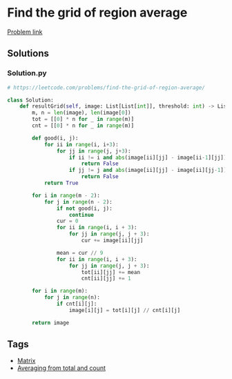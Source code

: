 # Find the grid of region average

[Problem link](https://leetcode.com/problems/find-the-grid-of-region-average/)

## Solutions


### Solution.py
```py
# https://leetcode.com/problems/find-the-grid-of-region-average/

class Solution:
    def resultGrid(self, image: List[List[int]], threshold: int) -> List[List[int]]:
        m, n = len(image), len(image[0])
        tot = [[0] * n for _ in range(m)]
        cnt = [[0] * n for _ in range(m)]

        def good(i, j):
            for ii in range(i, i+3):
                for jj in range(j, j+3):
                    if ii != i and abs(image[ii][jj] - image[ii-1][jj]) > threshold:
                        return False
                    if jj != j and abs(image[ii][jj] - image[ii][jj-1]) > threshold:
                        return False
            return True

        for i in range(m - 2):
            for j in range(n - 2):
                if not good(i, j):
                    continue
                cur = 0
                for ii in range(i, i + 3):
                    for jj in range(j, j + 3):
                        cur += image[ii][jj]

                mean = cur // 9
                for ii in range(i, i + 3):
                    for jj in range(j, j + 3):
                        tot[ii][jj] += mean
                        cnt[ii][jj] += 1

        for i in range(m):
            for j in range(n):
                if cnt[i][j]:
                    image[i][j] = tot[i][j] // cnt[i][j]

        return image
```
## Tags

* [Matrix](/README.md#Matrix)
* [Averaging from total and count](/README.md#Averaging_from_total_and_count)
